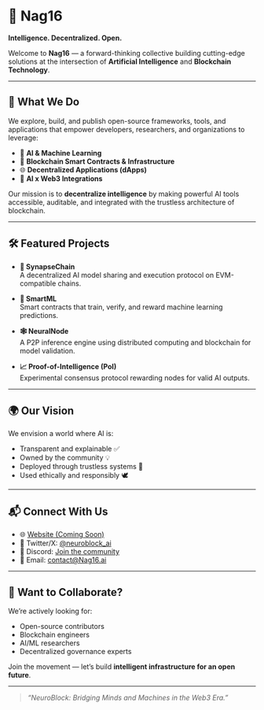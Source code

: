# 🧠 Nag16

**Intelligence. Decentralized. Open.**

Welcome to **Nag16** — a forward-thinking collective building cutting-edge solutions at the intersection of **Artificial Intelligence** and **Blockchain Technology**.

---

## 🚀 What We Do

We explore, build, and publish open-source frameworks, tools, and applications that empower developers, researchers, and organizations to leverage:

- 🤖 **AI & Machine Learning**
- 🔗 **Blockchain Smart Contracts & Infrastructure**
- 🌐 **Decentralized Applications (dApps)**
- 🧩 **AI x Web3 Integrations**

Our mission is to **decentralize intelligence** by making powerful AI tools accessible, auditable, and integrated with the trustless architecture of blockchain.

---

## 🛠️ Featured Projects

- **🧬 SynapseChain**  
  A decentralized AI model sharing and execution protocol on EVM-compatible chains.

- **🤝 SmartML**  
  Smart contracts that train, verify, and reward machine learning predictions.

- **🕸️ NeuralNode**  
  A P2P inference engine using distributed computing and blockchain for model validation.

- **📈 Proof-of-Intelligence (PoI)**  
  Experimental consensus protocol rewarding nodes for valid AI outputs.

---

## 🌍 Our Vision

We envision a world where AI is:
- Transparent and explainable ✅  
- Owned by the community 💡  
- Deployed through trustless systems 🔐  
- Used ethically and responsibly 🕊️  

---

## 📬 Connect With Us

- 🌐 [Website (Coming Soon)](#)
- 📢 Twitter/X: [@neuroblock_ai](https://twitter.com/neuroblock_ai)
- 💬 Discord: [Join the community](#)
- 📧 Email: contact@Nag16.ai

---

## 🤝 Want to Collaborate?

We’re actively looking for:
- Open-source contributors
- Blockchain engineers
- AI/ML researchers
- Decentralized governance experts

Join the movement — let’s build **intelligent infrastructure for an open future**.

---

> _“NeuroBlock: Bridging Minds and Machines in the Web3 Era.”_

